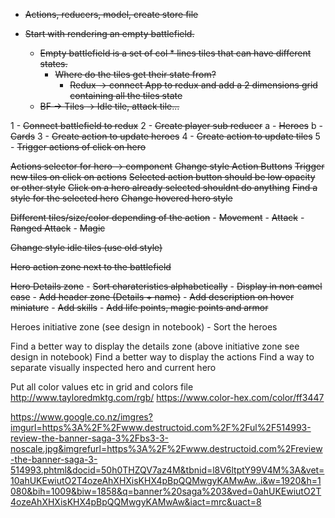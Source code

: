 - ~~Actions, reducers, model, create store file~~

- ~~Start with rendering an empty battlefield.~~
  - ~~Empty battlefield is a set of col * lines tiles that can have different states.~~
    - ~~Where do the tiles get their state from?~~
      - ~~Redux -> connect App to redux and add a 2 dimensions grid containing all the tiles state~~
  - ~~BF -> Tiles -> Idle tile, attack tile...~~

1 - ~~Connect battlefield to redux~~
2 - ~~Create player sub reducer~~
    a - ~~Heroes~~
    b - ~~Cards~~
3 - ~~Create action to update heroes~~
4 - ~~Create action to update tiles~~
5 - ~~Trigger actions of click on hero~~

~~Actions selector for hero -> component~~
~~Change style Action Buttons~~
~~Trigger new tiles on click on actions~~
~~Selected action button should be low opacity or other style~~
~~Click on a hero already selected shouldnt do anything~~
~~Find a style for the selected hero~~
~~Change hovered hero style~~

~~Different tiles/size/color depending of the action~~
    - ~~Movement~~
    - ~~Attack~~
    - ~~Ranged Attack~~
    - ~~Magic~~

~~Change style idle tiles (use old style)~~

~~Hero action zone next to the battlefield~~

~~Hero Details zone~~
    - ~~Sort charateristics alphabetically~~
    - ~~Display in non camel case~~
    - ~~Add header zone (Details + name)~~
    - ~~Add description on hover miniature~~
    - ~~Add skills~~
    - ~~Add life points, magic points and armor~~

Heroes initiative zone (see design in notebook)
    - Sort the heroes

Find a better way to display the details zone (above initiative zone see design in notebook)
Find a better way to display the actions
Find a way to separate visually inspected hero and current hero

Put all color values etc in grid and colors file
http://www.tayloredmktg.com/rgb/
https://www.color-hex.com/color/ff3447

https://www.google.co.nz/imgres?imgurl=https%3A%2F%2Fwww.destructoid.com%2F%2Ful%2F514993-review-the-banner-saga-3%2Fbs3-3-noscale.jpg&imgrefurl=https%3A%2F%2Fwww.destructoid.com%2Freview-the-banner-saga-3-514993.phtml&docid=50h0THZQV7az4M&tbnid=l8V6ltptY99V4M%3A&vet=10ahUKEwiutO2T4ozeAhXHXisKHX4pBpQQMwgyKAMwAw..i&w=1920&h=1080&bih=1009&biw=1858&q=banner%20saga%203&ved=0ahUKEwiutO2T4ozeAhXHXisKHX4pBpQQMwgyKAMwAw&iact=mrc&uact=8
